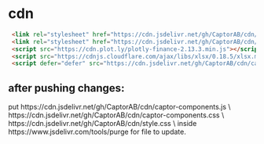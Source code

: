 # cdn


```html
 <link rel="stylesheet" href="https://cdn.jsdelivr.net/gh/CaptorAB/cdn/captor-components.css" />
 <link rel="stylesheet" href="https://cdn.jsdelivr.net/gh/CaptorAB/cdn/style.css" />
 <script src="https://cdn.plot.ly/plotly-finance-2.13.3.min.js"></script>
 <script src="https://cdnjs.cloudflare.com/ajax/libs/xlsx/0.18.5/xlsx.mini.min.js"></script>
 <script defer="defer" src="https://cdn.jsdelivr.net/gh/CaptorAB/cdn/captor-components.js"></script>
```
<h2>
after pushing changes:</h2>
put https://cdn.jsdelivr.net/gh/CaptorAB/cdn/captor-components.js \
    https://cdn.jsdelivr.net/gh/CaptorAB/cdn/captor-components.css \
    https://cdn.jsdelivr.net/gh/CaptorAB/cdn/style.css \
    inside https://www.jsdelivr.com/tools/purge for file to update.
